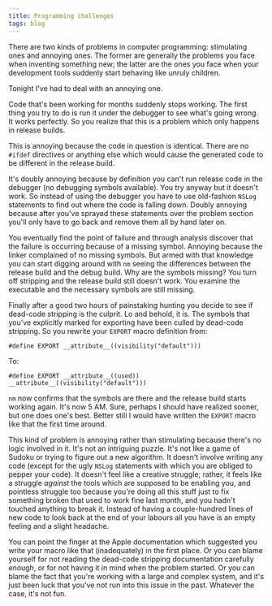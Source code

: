 ```yaml
---
title: Programming challenges
tags: blog
---
```


There are two kinds of problems in computer programming: stimulating ones and annoying ones. The former are generally the problems you face when inventing something new; the latter are the ones you face when your development tools suddenly start behaving like unruly children.

Tonight I've had to deal with an annoying one.





Code that's been working for months suddenly stops working. The first thing you try to do is run it under the debugger to see what's going wrong. It works perfectly. So you realize that this is a problem which only happens in release builds.

This is annoying because the code in question is identical. There are no `#ifdef` directives or anything else which would cause the generated code to be different in the release build.

It's doubly annoying because by definition you can't run release code in the debugger (no debugging symbols available). You try anyway but it doesn't work. So instead of using the debugger you have to use old-fashion `NSLog` statements to find out where the code is falling down. Doubly annoying because after you've sprayed these statements over the problem section you'll only have to go back and remove them all by hand later on.

You eventually find the point of failure and through analysis discover that the failure is occurring because of a missing symbol. Annoying because the linker complained of no missing symbols. But armed with that knowledge you can start digging around with `nm` seeing the differences between the release build and the debug build. Why are the symbols missing? You turn off stripping and the release build still doesn't work. You examine the executable and the necessary symbols are still missing.

Finally after a good two hours of painstaking hunting you decide to see if dead-code stripping is the culprit. Lo and behold, it is. The symbols that you've explicitly marked for exporting have been culled by dead-code stripping. So you rewrite your `EXPORT` macro definition from:

    #define EXPORT __attribute__((visibility("default")))

To:

    #define EXPORT __attribute__((used)) __attribute__((visibility("default")))

`nm` now confirms that the symbols are there and the release build starts working again. It's now 5 AM. Sure, perhaps I should have realized sooner, but one does one's best. Better still I would have written the `EXPORT` macro like that the first time around.

This kind of problem is annoying rather than stimulating because there's no logic involved in it. It's not an intriguing puzzle. It's not like a game of Sudoku or trying to figure out a new algorithm. It doesn't involve writing any code (except for the ugly `NSLog` statements with which you are obliged to pepper your code). It doesn't feel like a creative struggle; rather, it feels like a struggle *against* the tools which are supposed to be enabling you, and pointless struggle too because you're doing all this stuff just to fix something broken that used to work fine last month, and you hadn't touched anything to break it. Instead of having a couple-hundred lines of new code to look back at the end of your labours all you have is an empty feeling and a slight headache.

You can point the finger at the Apple documentation which suggested you write your macro like that (inadequately) in the first place. Or you can blame yourself for not reading the dead-code stripping documentation carefully enough, or for not having it in mind when the problem started. Or you can blame the fact that you're working with a large and complex system, and it's just been luck that you've not run into this issue in the past. Whatever the case, it's not fun.
